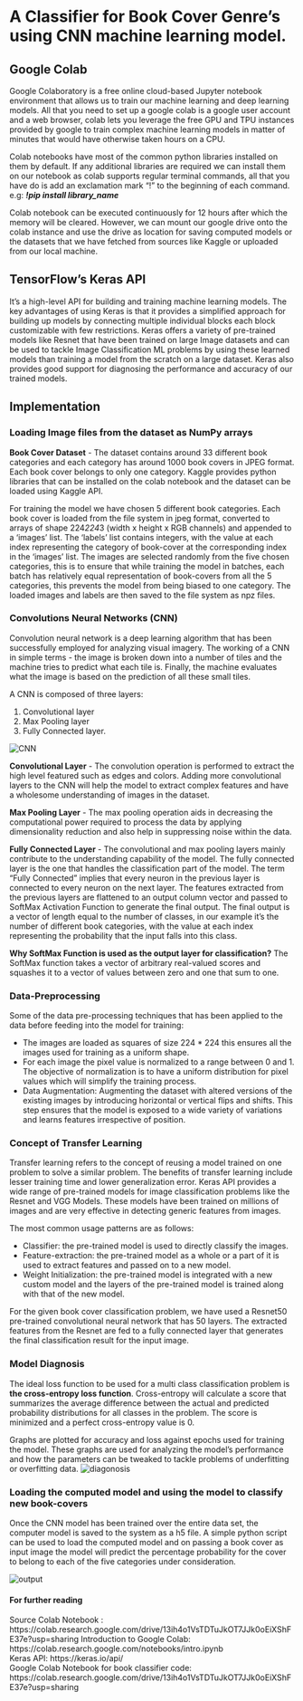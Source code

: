 
<h1>A Classifier for Book Cover Genre’s using CNN machine learning model.</h1>



<h2>Google Colab</h2>

Google Colaboratory is a free online cloud-based Jupyter notebook environment that allows us to train our machine learning and deep learning models. All that you need to set up a google colab is a google user account and a web browser, colab lets you leverage the free GPU and TPU instances provided by google to train complex machine learning models in matter of minutes that would have otherwise taken hours on a CPU. 

Colab notebooks have most of the common python libraries installed on them by default. If any additional libraries are required we can install them on our notebook as colab supports regular terminal commands, all that you have do is add an exclamation mark “!” to the beginning of each command. e.g: <b><i>!pip install library_name</i></b>

Colab notebook can be executed continuously for 12 hours after which the memory will be cleared. However, we can mount our google drive onto the colab instance and use the drive as location for saving computed models or the datasets that we have fetched from sources like Kaggle or uploaded from our local machine.


<h2>TensorFlow’s Keras API</h2>

It’s a high-level API for building and training machine learning models. The key advantages of using Keras is that it provides a simplified approach for building up models by connecting multiple individual blocks each block customizable with few restrictions. Keras offers a variety of pre-trained models like Resnet that have been trained on large Image datasets and can be used to tackle Image Classification ML problems by using these learned models than training a model from the scratch on a large dataset.  Keras also provides good support for diagnosing the performance and accuracy of our trained models.










<h2>Implementation</h2>

<h3>Loading Image files from the dataset as NumPy arrays</h3>

<b>Book Cover Dataset</b> - The dataset contains around 33 different book categories and each category has around 1000 book covers in JPEG format. Each book cover belongs to only one category. Kaggle provides python libraries that can be installed on the colab notebook and the dataset can be loaded using Kaggle API.

For training the model we have chosen 5 different book categories. Each book cover is loaded from the file system in jpeg format, converted to arrays of shape 224*224*3 (width x height x RGB channels) and appended to a ‘images’ list. The ‘labels’ list contains integers, with the value at each index representing the category of book-cover at the corresponding index in the ‘images’ list. The images are selected randomly from the five chosen categories, this is to ensure that while training the model in batches, each batch has relatively equal representation of book-covers from all the 5 categories, this prevents the model from being biased to one category. The loaded images and labels are then saved to the file system as npz files.


<h3>Convolutions Neural Networks (CNN)</h3> 

Convolution neural network is a deep learning algorithm that has been successfully employed for analyzing visual imagery. The working of a CNN in simple terms - the image is broken down into a number of tiles and the machine tries to predict what each tile is. Finally, the machine evaluates what the image is based on the prediction of all these small tiles.

A CNN is composed of three layers:
<ol>
<li>Convolutional layer</li>
<li>Max Pooling layer</li>
<li>Fully Connected layer.</li></ol>

![CNN](https://user-images.githubusercontent.com/29629955/84566056-b95a8c80-ad8b-11ea-9c43-0f37663d5dc7.jpg)

<b>Convolutional Layer</b> - The convolution operation is performed to extract the high level featured such as edges and colors. Adding more convolutional layers to the CNN will help the model to extract complex features and have a wholesome understanding of images in the dataset.


<b>Max Pooling Layer</b> - The max pooling operation aids in decreasing the computational power required to process the data by applying dimensionality reduction and also help in suppressing noise within the data.


<b>Fully Connected Layer</b> - The convolutional and max pooling layers mainly contribute to the understanding capability of the model. The fully connected layer is the one that handles the classification part of the model. The term “Fully Connected” implies that every neuron in the previous layer is connected to every neuron on the next layer. The features extracted from the previous layers are flattened to an output column vector and passed to SoftMax Activation Function to generate the final output. The final output is a vector of length equal to the number of classes, in our example it’s the number of different book categories, with the value at each index representing the probability that the input falls into this class.


<b>Why SoftMax Function is used as the output layer for classification?</b>
The SoftMax function takes a vector of arbitrary real-valued scores and squashes it to a vector of values between zero and one that sum to one.








<h3>Data-Preprocessing</h3>

Some of the data pre-processing techniques that has been applied to the data before feeding into the model for training:
<ul>
<li>The images are loaded as squares of size 224 * 224 this ensures all the images used for training as a uniform shape.</li>

<li>For each image the pixel value is normalized to a range between 0 and 1. The objective of normalization is to have a uniform distribution for pixel values which will simplify the training process.</li>

<li>Data Augmentation: Augmenting the dataset with altered versions of the existing images by introducing horizontal or vertical flips and shifts. This step ensures that the model is exposed to a wide variety of variations and learns features irrespective of position.</li>
</ul>

<h3>Concept of Transfer Learning</h3>

Transfer learning refers to the concept of reusing a model trained on one problem to solve a similar problem. The benefits of transfer learning include lesser training time and lower generalization error. Keras API provides a wide range of pre-trained models for image classification problems like the Resnet and VGG Models. These models have been trained on millions of images and are very effective in detecting generic features from images.

The most common usage patterns are as follows:

<ul>
<li>Classifier: the pre-trained model is used to directly classify the images.</li>
<li>Feature-extraction: the pre-trained model as a whole or a part of it is used to extract features and passed on to a new model.</li>
<li>Weight Initialization: the pre-trained model is integrated with a new custom model and the layers of the pre-trained model is trained along with that of the new model.</li>
</ul>
For the given book cover classification problem, we have used a Resnet50 pre-trained convolutional neural network that has 50 layers. The extracted features from the Resnet are fed to a fully connected layer that generates the final classification result for the input image.





<h3>Model Diagnosis</h3>

The ideal loss function to be used for a multi class classification problem is <b>the cross-entropy loss function</b>. Cross-entropy will calculate a score that summarizes the average difference between the actual and predicted probability distributions for all classes in the problem. The score is minimized and a perfect cross-entropy value is 0.

Graphs are plotted for accuracy and loss against epochs used for training the model. These graphs are used for analyzing the model’s performance and how the parameters can be tweaked to tackle problems of underfitting or overfitting data.
![diagonosis](https://user-images.githubusercontent.com/29629955/84566151-b01def80-ad8c-11ea-94dc-2aa1d241c49f.jpg)


  

              
 
    






<h3>Loading the computed model and using the model to classify new book-covers</h3>

Once the CNN model has been trained over the entire data set, the computer model is saved to the system as a h5 file. A simple python script can be used to load the computed model and on passing a book cover as input image the model will predict the percentage probability for the cover to belong to each of the five categories under consideration.

![output](https://user-images.githubusercontent.com/29629955/84566209-1571e080-ad8d-11ea-968b-014a8f259cb4.jpg)




<h4>For further reading</h4>
Source Colab Notebook : https://colab.research.google.com/drive/13ih4o1VsTDTuJkOT7JJk0oEiXShFE37e?usp=sharing
Introduction to Google Colab: https://colab.research.google.com/notebooks/intro.ipynb
<br>
Keras API: https://keras.io/api/
<br>
Google Colab Notebook for book classifier code: https://colab.research.google.com/drive/13ih4o1VsTDTuJkOT7JJk0oEiXShFE37e?usp=sharing



